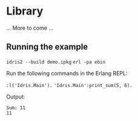 # Library

... More to come ...


## Running the example

`idris2 --build demo.ipkg`
`erl -pa ebin`

Run the following commands in the Erlang REPL:

`:l('Idris.Main').`
`'Idris.Main':print_sum(5, 6).`

Output:
```
Sum: 11
11
```
